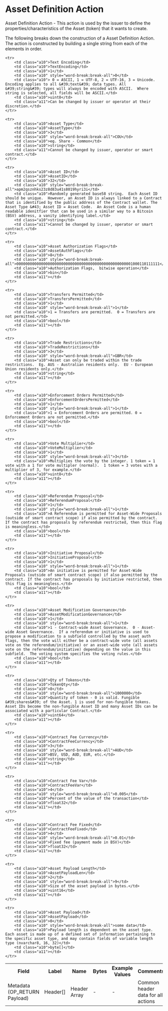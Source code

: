 
# Asset Definition Action

Asset Definition Action -  This action is used by the issuer to define the properties/characteristics of the Asset (token) that it wants to create.

The following breaks down the construction of a Asset Definition Action. The action is constructed by building a single string from each of the elements in order.

<table class="waffle">
	<tr style='height:19px;'>
		<th style="width:6%" class="s0">Field</th>
		<th style="width:9%" class="s1">Label</th>
		<th style="width:9%" class="s1">Name</th>
		<th style="width:2%" class="s1">Bytes</th>
		<th style="width:29%" class="s1">Example Values</th>
		<th style="width:26%" class="s1">Comments</th>
		<th style="width:5%" class="s1">Data Type</th>
		<th style="width:14%" class="s2">Amendment Restrictions</th>
	</tr>
	<tr>
		<td class="s5" rowspan="100">Metadata (OP_RETURN Payload)</td>
		<td class="a6">Header[]</td>
		<td class="a6">Header Array</td>
		<td class="a6">-</td>
		<td class="a6">-</td>
		<td class="a6">Common header data for all actions</td>
		<td class="a6">Header</td>
		<td class="a7"></td>
	</tr>

	<tr>
		<td class="a10">Text Encoding</td>
		<td class="a10">TextEncoding</td>
		<td class="a10">1</td>
		<td class="a10" style="word-break:break-all">0</td>
		<td class="a10"> 0 = ASCII, 1 = UTF-8, 2 = UTF-16, 3 = Unicode.  Encoding applies to all &#39;text&#39; data types. All &#39;string&#39; types will always be encoded with ASCII.  Where string is selected, all fields will be ASCII.</td>
		<td class="a10">uint8</td>
		<td class="a11">Can be changed by issuer or operator at their discretion.</td>
	</tr>

	<tr>
		<td class="a10">Asset Type</td>
		<td class="a10">AssetType</td>
		<td class="a10">3</td>
		<td class="a10" style="word-break:break-all">COU</td>
		<td class="a10">eg. Share - Common</td>
		<td class="a10">string</td>
		<td class="a11">Cannot be changed by issuer, operator or smart contract.</td>
	</tr>

	<tr>
		<td class="a10">Asset ID</td>
		<td class="a10">AssetID</td>
		<td class="a10">32</td>
		<td class="a10" style="word-break:break-all">apm2qsznhks23z8d83u41s8019hyri3i</td>
		<td class="a10">Randomly generated base58 string.  Each Asset ID should be unique.  However, an Asset ID is always linked to a Contract that is identified by the public address of the Contract wallet. The Asset Type &#43; Asset ID = Asset Code.  An Asset Code is a human readable idenitfier that can be used in a similar way to a Bitcoin (BSV) address, a vanity identifying label.</td>
		<td class="a10">string</td>
		<td class="a11">Cannot be changed by issuer, operator or smart contract.</td>
	</tr>

	<tr>
		<td class="a10">Asset Authorization Flags</td>
		<td class="a10">AssetAuthFlags</td>
		<td class="a10">8</td>
		<td class="a10" style="word-break:break-all">0000000000000000000000000000000000000000000000000001000110111111</td>
		<td class="a10">Authorization Flags,  bitwise operation</td>
		<td class="a10">bin</td>
		<td class="a11"></td>
	</tr>

	<tr>
		<td class="a10">Transfers Permitted</td>
		<td class="a10">TransfersPermitted</td>
		<td class="a10">1</td>
		<td class="a10" style="word-break:break-all">1</td>
		<td class="a10">1 = Transfers are permitted.  0 = Transfers are not permitted.</td>
		<td class="a10">bool</td>
		<td class="a11"></td>
	</tr>

	<tr>
		<td class="a10">Trade Restrictions</td>
		<td class="a10">TradeRestrictions</td>
		<td class="a10">3</td>
		<td class="a10" style="word-break:break-all">GBR</td>
		<td class="a10">Asset can only be traded within the trade restrictions.  Eg. AUS - Australian residents only.  EU - European Union residents only.</td>
		<td class="a10">string</td>
		<td class="a11"></td>
	</tr>

	<tr>
		<td class="a10">Enforcement Orders Permitted</td>
		<td class="a10">EnforcementOrdersPermitted</td>
		<td class="a10">1</td>
		<td class="a10" style="word-break:break-all">1</td>
		<td class="a10">1 = Enforcement Orders are permitted. 0 = Enforcement Orders are not permitted.</td>
		<td class="a10">bool</td>
		<td class="a11"></td>
	</tr>

	<tr>
		<td class="a10">Vote Multiplier</td>
		<td class="a10">VoteMultiplier</td>
		<td class="a10">1</td>
		<td class="a10" style="word-break:break-all">3</td>
		<td class="a10">Multiplies the vote by the integer. 1 token = 1 vote with a 1 for vote multipler (normal).  1 token = 3 votes with a multiplier of 3, for example.</td>
		<td class="a10">uint8</td>
		<td class="a11"></td>
	</tr>

	<tr>
		<td class="a10">Referendum Proposal</td>
		<td class="a10">ReferendumProposal</td>
		<td class="a10">1</td>
		<td class="a10" style="word-break:break-all">1</td>
		<td class="a10">A Referendum is permitted for Asset-Wide Proposals (outside of smart contract scope) if also permitted by the contract. If the contract has proposals by referendum restricted, then this flag is meaningless.</td>
		<td class="a10">bool</td>
		<td class="a11"></td>
	</tr>

	<tr>
		<td class="a10">Initiative Proposal</td>
		<td class="a10">InitiativeProposal</td>
		<td class="a10">1</td>
		<td class="a10" style="word-break:break-all">1</td>
		<td class="a10">An initiative is permitted for Asset-Wide Proposals (outside of smart contract scope) if also permitted by the contract. If the contract has proposals by initiative restricted, then this flag is meaningless.</td>
		<td class="a10">bool</td>
		<td class="a11"></td>
	</tr>

	<tr>
		<td class="a10">Asset Modification Governance</td>
		<td class="a10">AssetModificationGovernance</td>
		<td class="a10">1</td>
		<td class="a10" style="word-break:break-all">1</td>
		<td class="a10">1 - Contract-wide Asset Governance.  0 - Asset-wide Asset Governance.  If a referendum or initiative is used to propose a modification to a subfield controlled by the asset auth flags, then the vote will either be a contract-wide vote (all assets vote on the referendum/initiative) or an asset-wide vote (all assets vote on the referendum/initiative) depending on the value in this subfield.  The voting system specifies the voting rules.</td>
		<td class="a10">bool</td>
		<td class="a11"></td>
	</tr>

	<tr>
		<td class="a10">Qty of Tokens</td>
		<td class="a10">TokenQty</td>
		<td class="a10">8</td>
		<td class="a10" style="word-break:break-all">1000000</td>
		<td class="a10">Quantity of token - 0 is valid. Fungible &#39;shares&#39; of the Asset. 1 is used for non-fungible tokens.  Asset IDs become the non-fungible Asset ID and many Asset IDs can be associated with a particular Contract.</td>
		<td class="a10">uint64</td>
		<td class="a11"></td>
	</tr>

	<tr>
		<td class="a10">Contract Fee Currency</td>
		<td class="a10">ContractFeeCurrency</td>
		<td class="a10">3</td>
		<td class="a10" style="word-break:break-all">AUD</td>
		<td class="a10">BSV, USD, AUD, EUR, etc.</td>
		<td class="a10">string</td>
		<td class="a11"></td>
	</tr>

	<tr>
		<td class="a10">Contract Fee Var</td>
		<td class="a10">ContractFeeVar</td>
		<td class="a10">4</td>
		<td class="a10" style="word-break:break-all">0.005</td>
		<td class="a10">Percent of the value of the transaction</td>
		<td class="a10">float32</td>
		<td class="a11"></td>
	</tr>

	<tr>
		<td class="a10">Contract Fee Fixed</td>
		<td class="a10">ContractFeeFixed</td>
		<td class="a10">4</td>
		<td class="a10" style="word-break:break-all">0.01</td>
		<td class="a10">Fixed fee (payment made in BSV)</td>
		<td class="a10">float32</td>
		<td class="a11"></td>
	</tr>

	<tr>
		<td class="a10">Asset Payload Length</td>
		<td class="a10">AssetPayloadLen</td>
		<td class="a10">2</td>
		<td class="a10" style="word-break:break-all">9</td>
		<td class="a10">Size of the asset payload in bytes.</td>
		<td class="a10">uint16</td>
		<td class="a11"></td>
	</tr>

	<tr>
		<td class="a10">Asset Payload</td>
		<td class="a10">AssetPayload</td>
		<td class="a10">0</td>
		<td class="a10" style="word-break:break-all">some data</td>
		<td class="a10">Payload length is dependent on the asset type. Each asset is made up of a defined set of information pertaining to the specific asset type, and may contain fields of variable length type (nvarchar8, 16, 32)</td>
		<td class="a10">byte[]</td>
		<td class="a11"></td>
	</tr>

</table>
